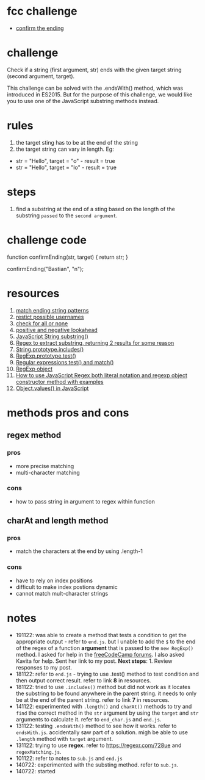 # fcc challenge
- [confirm the ending](https://www.freecodecamp.org/learn/javascript-algorithms-and-data-structures/basic-algorithm-scripting/confirm-the-ending)

# challenge
Check if a string (first argument, str) ends with the given target string (second argument, target).

This challenge can be solved with the .endsWith() method, which was introduced in ES2015. But for the purpose of this challenge, we would like you to use one of the JavaScript substring methods instead.

# rules
1. the target sting has to be at the end of the string
2. the target string can vary in length. Eg: 
  - str = "Hello", target = "o" - result = true
  - str = "Hello", target = "lo" - result = true

# steps
1. find a substring at the end of a sting based on the length of the substring `passed` to the `second argument`. 

# challenge code
function confirmEnding(str, target) {
  return str;
}

confirmEnding("Bastian", "n");

# resources
1. [match ending string patterns](https://www.freecodecamp.org/learn/javascript-algorithms-and-data-structures/regular-expressions/match-ending-string-patterns)
2. [restict possible usernames](https://www.freecodecamp.org/learn/javascript-algorithms-and-data-structures/regular-expressions/restrict-possible-usernames)
3. [check for all or none](https://www.freecodecamp.org/learn/javascript-algorithms-and-data-structures/regular-expressions/check-for-all-or-none)
4. [positive and negative lookahead](https://www.freecodecamp.org/learn/javascript-algorithms-and-data-structures/regular-expressions/positive-and-negative-lookahead)
5. [JavaScript String substring()](https://www.w3schools.com/jsref/jsref_substring.asp)
6. [Regex to extract substring, returning 2 results for some reason](https://stackoverflow.com/questions/3486359/regex-to-extract-substring-returning-2-results-for-some-reason)
7. [String.prototype.includes()](https://developer.mozilla.org/en-US/docs/Web/JavaScript/Reference/Global_Objects/String/includes#:~:text=The%20includes()%20method%20performs,true%20or%20false%20as%20appropriate.)
8. [RegExp.prototype.test()](https://developer.mozilla.org/en-US/docs/Web/JavaScript/Reference/Global_Objects/RegExp/test)
9. [Regular expressions test() and match()](https://www.youtube.com/watch?v=W7S_Vmq0GSs)
10. [RegExp object](https://developer.mozilla.org/en-US/docs/Web/JavaScript/Reference/Global_Objects/RegExp#:~:text=The%20expression%20new%20RegExp(%2F,in%20a%20string)%20are%20necessary.)
11. [How to use JavaScript Regex both literal notation and regexp object constructor method with examples](https://www.youtube.com/watch?v=DCnD10KjLYM&t=373s)
12. [Object.values() in JavaScript](https://www.geeksforgeeks.org/object-values-javascript/#:~:text=values()%20method%20is%20used,is%20applied%20to%20the%20properties.)

# methods pros and cons

## regex method

### pros
- more precise matching
- multi-character matching

### cons
- how to pass string in argument to regex within function

## charAt and length method

### pros
- match the characters at the end by using .length-1

### cons
- have to rely on index positions
- difficult to make index postions dynamic
- cannot match mult-character strings


# notes
- 191122: was able to create a method that tests a condition to get the appropriate output - refer to `end.js`. but I unable to add the `$` to the end of the regex of a function **argument** that is passed to the `new RegExp()` method. I asked for help in the [freeCodeCamp forums](https://forum.freecodecamp.org/t/confirm-the-ending-new-regexp-method/572286?u=sherms77). I also asked Kavita for help. Sent her link to my post. **Next steps**: 1. Review responses to my post.
- 181122: refer to `end.js` - trying to use .test() method to test condition and then output correct result. refer to link **8** in resources.
- 181122: tried to use `.includes()` method but did not work as it locates the substring to be found anywhere in the parent string. it needs to only be at the end of the parent string. refer to link **7** in resources.
- 141122: experimented with `.length()` and `charAt()` methods to try and `find` the correct method in the `str` argument by using the `target` and `str` arguments to calculate it. refer to `end_char.js` and `end.js`.
- 131122: testing `.endsWith()` method to see how it works. refer to `endsWith.js`. accidentally saw part of a solution. migh be able to use `.length` method with `target` argument.
- 131122: trying to use **regex**. refer to https://regexr.com/728ue and `regexMatching.js`.
- 101122: refer to notes to `sub.js` and `end.js`
- 140722: experimented with the substing method. refer to `sub.js`.
- 140722: started